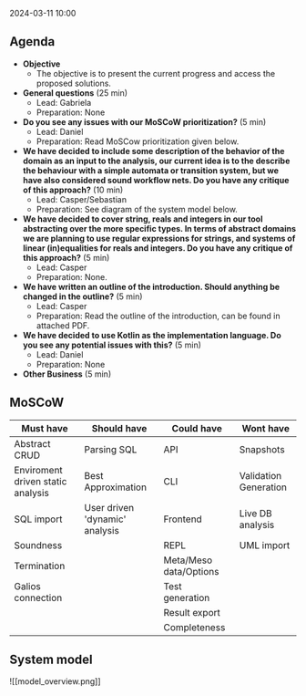 
2024-03-11 10:00

## Agenda

- **Objective**
    - The objective is to present the current progress and access the proposed solutions.
- **General questions** (25 min)
    - Lead: Gabriela
    - Preparation: None
- **Do you see any issues with our MoSCoW prioritization?** (5 min)
    - Lead: Daniel
    - Preparation: Read MoSCow prioritization given below.
- **We have decided to include some description of the behavior of the domain as an input to the analysis, our current idea is to the describe the behaviour with a simple automata or transition system, but we have also considered sound workflow nets. Do you have any critique of this approach?** (10 min)
    - Lead: Casper/Sebastian
    - Preparation: See diagram of the system model below.
- **We have decided to cover string, reals and integers in our tool abstracting over the more specific types. In terms of abstract domains we are planning to use regular expressions for strings, and systems of linear (in)equalities for reals and integers. Do you have any critique of this approach?** (5 min)
    - Lead: Casper
    - Preparation: None.
- **We have written an outline of the introduction. Should anything be changed in the outline?** (5 min)
    - Lead: Casper
    - Preparation: Read the outline of the introduction, can be found in attached PDF.
- **We have decided to use Kotlin as the implementation language. Do you see any potential issues with this?** (5 min)
    - Lead: Daniel
    - Preparation: None
- **Other Business** (5 min)


## MoSCoW

| **Must have**                     | **Should have**                 | **Could have**          | **Wont have**         |
|-----------------------------------|---------------------------------|-------------------------|-----------------------|
| Abstract CRUD                     | Parsing SQL                     | API                     | Snapshots             |
| Enviroment driven static analysis | Best Approximation              | CLI                     | Validation Generation |
| SQL import                        | User driven  'dynamic' analysis | Frontend                | Live DB analysis      |
| Soundness                         |                                 | REPL                    | UML import            |
| Termination                       |                                 | Meta/Meso  data/Options |                       |
| Galios connection                 |                                 | Test generation         |                       |
|                                   |                                 | Result export           |                       |
|                                   |                                 | Completeness            |                       |


## System model

![[model_overview.png]]
